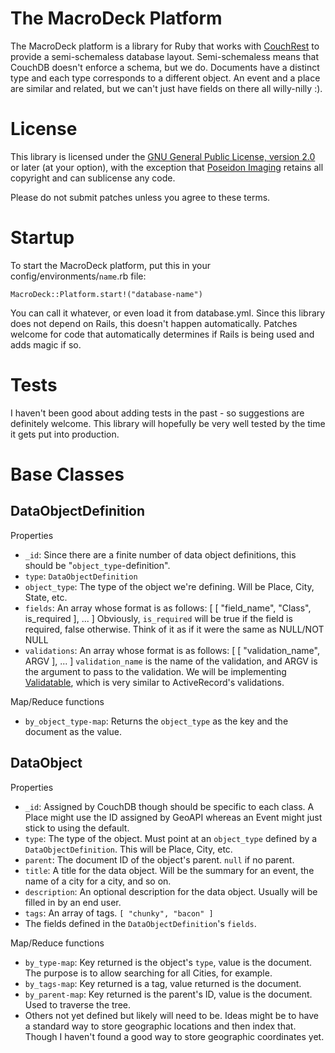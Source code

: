 The MacroDeck Platform
======================

The MacroDeck platform is a library for Ruby that works with [CouchRest][1] to
provide a semi-schemaless database layout. Semi-schemaless means that CouchDB
doesn't enforce a schema, but we do. Documents have a distinct type and each
type corresponds to a different object. An event and a place are similar and
related, but we can't just have fields on there all willy-nilly :). 

[1]: http://github.com/couchrest/couchrest

License
=======

This library is licensed under the [GNU General Public License, version 2.0][2]
or later (at your option), with the exception that [Poseidon Imaging][3]
retains all copyright and can sublicense any code.

Please do not submit patches unless you agree to these terms.

[2]: http://www.gnu.org/licenses/old-licenses/gpl-2.0.html
[3]: http://www.poseidonimaging.com/

Startup
=======

To start the MacroDeck platform, put this in your config/environments/`name`.rb
file:

    MacroDeck::Platform.start!("database-name")

You can call it whatever, or even load it from database.yml. Since this library
does not depend on Rails, this doesn't happen automatically. Patches welcome
for code that automatically determines if Rails is being used and adds magic if
so.

Tests
=====

I haven't been good about adding tests in the past - so suggestions are
definitely welcome. This library will hopefully be very well tested by the
time it gets put into production.

Base Classes
============

DataObjectDefinition
--------------------

Properties

 * `_id`: Since there are a finite number of data object definitions, this
   should be "`object_type`-definition".
 * `type`: `DataObjectDefinition`
 * `object_type`: The type of the object we're defining. Will be Place, City,
   State, etc.
 * `fields`: An array whose format is as follows:
       [ [ "field_name", "Class", is_required ], ... ]
   Obviously, `is_required` will be true if the field is required, false
   otherwise. Think of it as if it were the same as NULL/NOT NULL
 * `validations`: An array whose format is as follows:
       [ [ "validation_name", ARGV ], ... ]
   `validation_name` is the name of the validation, and ARGV is the argument
   to pass to the validation. We will be implementing [Validatable][4], which
   is very similar to ActiveRecord's validations.

[4]: http://validatable.rubyforge.org/

Map/Reduce functions

 * `by_object_type-map`: Returns the `object_type` as the key and the document
   as the value.

DataObject
----------

Properties

 * `_id`: Assigned by CouchDB though should be specific to each class. A Place
   might use the ID assigned by GeoAPI whereas an Event might just stick to
   using the default.
 * `type`: The type of the object. Must point at an `object_type` defined by a
   `DataObjectDefinition`. This will be Place, City, etc.
 * `parent`: The document ID of the object's parent. `null` if no parent.
 * `title`: A title for the data object. Will be the summary for an event, the
   name of a city for a city, and so on.
 * `description`: An optional description for the data object. Usually will be
   filled in by an end user.
 * `tags`: An array of tags. `[ "chunky", "bacon" ]`
 * The fields defined in the `DataObjectDefinition`'s `fields`.

Map/Reduce functions

 * `by_type-map`: Key returned is the object's `type`, value is the document.
   The purpose is to allow searching for all Cities, for example.
 * `by_tags-map`: Key returned is a tag, value returned is the document.
 * `by_parent-map`: Key returned is the parent's ID, value is the document.
   Used to traverse the tree.
 * Others not yet defined but likely will need to be. Ideas might be to have a
   standard way to store geographic locations and then index that. Though I
   haven't found a good way to store geographic coordinates yet.

